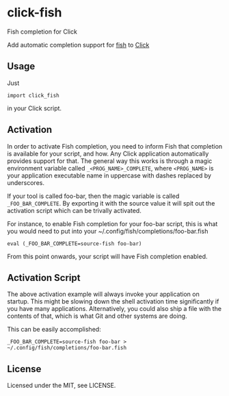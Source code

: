 # click-fish
Fish completion for Click

Add automatic completion support for [fish](https://fishshell.com) to
[Click](http://click.pocoo.org)

## Usage

Just

    import click_fish

in your Click script.

## Activation

In order to activate Fish completion, you need to inform Fish that completion is
available for your script, and how. Any Click application automatically provides
support for that. The general way this works is through a magic environment
variable called `_<PROG_NAME>_COMPLETE`, where `<PROG_NAME>` is your application
executable name in uppercase with dashes replaced by underscores.

If your tool is called foo-bar, then the magic variable is called
`_FOO_BAR_COMPLETE`. By exporting it with the source value it will spit out the
activation script which can be trivally activated.

For instance, to enable Fish completion for your foo-bar script, this is what
you would need to put into your ~/.config/fish/completions/foo-bar.fish

    eval (_FOO_BAR_COMPLETE=source-fish foo-bar)

From this point onwards, your script will have Fish completion enabled.

## Activation Script

The above activation example will always invoke your application on startup.
This might be slowing down the shell activation time significantly if you have
many applications. Alternatively, you could also ship a file with the contents
of that, which is what Git and other systems are doing.

This can be easily accomplished:

    _FOO_BAR_COMPLETE=source-fish foo-bar > ~/.config/fish/completions/foo-bar.fish

## License

Licensed under the MIT, see LICENSE.
